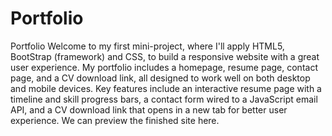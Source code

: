 # Portfolio
Portfolio
Welcome to my first mini-project, where I'll apply HTML5, BootStrap (framework) and CSS, to build a responsive website with a great user experience. 
My portfolio includes a homepage, resume page, contact page, and a CV download link, all designed to work well on both desktop and mobile devices. 
Key features include an interactive resume page with a timeline and skill progress bars, a contact form wired to a JavaScript email API, and a CV download link that opens in a new tab for better user experience. We can preview the finished site here.
